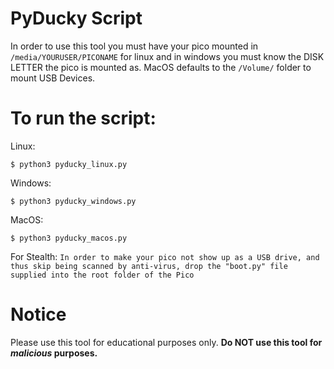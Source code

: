 

# PyDucky Script

In order to use this tool you must have
your pico mounted in ```/media/YOURUSER/PICONAME``` 
for linux and in windows you must know the DISK LETTER the pico is mounted as. MacOS defaults to the ```/Volume/``` folder to mount USB Devices.

# To run the script:

Linux: 

```$ python3 pyducky_linux.py```

Windows: 

```$ python3 pyducky_windows.py```

MacOS: 

```$ python3 pyducky_macos.py```

For Stealth: 
```In order to make your pico not show up as a USB drive, and thus skip being scanned by anti-virus, drop the "boot.py" file supplied into the root folder of the Pico```
# Notice

Please use this tool for educational purposes
only. **Do NOT use this tool for _malicious_ purposes.**
